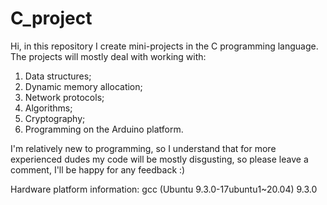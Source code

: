 # C_project
Hi, in this repository I create mini-projects in the C programming language.
The projects will mostly deal with working with: 
1) Data structures; 
2) Dynamic memory allocation;
3) Network protocols;
4) Algorithms;
5) Cryptography;
6) Programming on the Arduino platform.

I'm relatively new to programming, so I understand that for more experienced dudes my code will be mostly disgusting, so please leave a comment, I'll be happy for any feedback :)

Hardware platform information: gcc (Ubuntu 9.3.0-17ubuntu1~20.04) 9.3.0
